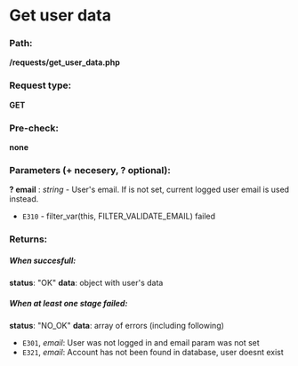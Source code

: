 # Get user data


### Path:
**/requests/get\_user\_data.php**


### Request type:
**GET**


### Pre-check:

**none**


### Parameters (+ necesery, ? optional):

**? email** : *string* - User's email. If is not set, current logged user email is used instead.
* `E310` - filter_var(this, FILTER_VALIDATE_EMAIL) failed


### Returns:

##### When succesfull:
**status**: "OK"
**data**: object with user's data

##### When at least one stage failed:
**status**: "NO_OK" 
**data**: array of errors (including following)
* `E301`, *email*: User was not logged in and email param was not set
* `E321`, *email*: Account has not been found in database, user doesnt exist